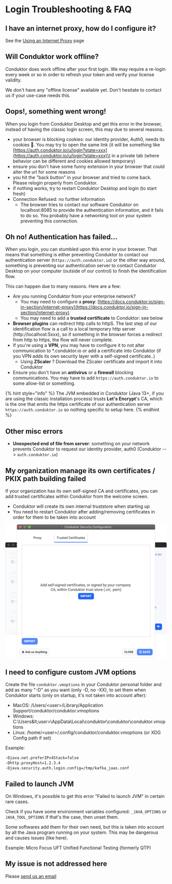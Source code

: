 # Login Troubleshooting & FAQ

## I have an internet proxy, how do I configure it?

See the [Using an Internet Proxy](internet-proxy.md) page

## Will Conduktor work offline?

Conduktor does work offline after your first login. We may require a re-login every week or so in order to refresh your token and verify your license validity. 

We don't have any "offline license" available yet. Don't hesitate to contact us if your use-case needs this.

## Oops!, something went wrong!

When you login from Conduktor Desktop and get this error in the browser, instead of having the classic login screen, this may due to several reasons.

* your browser is blocking cookies: our identity provider, Auth0, needs its cookies 🍪. You may try to open the same link \(it will be something like [https://auth.conduktor.io/u/login?state=xxx](https://auth.conduktor.io/u/login?state=xxx)\) in a private tab \(where behavior can be different and cookies allowed temporary\)
* ensure you don't have some funny extension in your browser that could alter the url for some reasons
* you hit the "back button" in your browser and tried to come back. Please relogin properly from Conduktor.
* if nothing works, try to restart Conduktor Desktop and login \(to start fresh\)
* Connection Refused: no further information
  * The browser tries to contact our software Conduktor on localhost:8085 to provide the authentication information, and it fails to do so. You probably have a networking tool on your system preventing this connection.

## Oh no! Authentication has failed...

When you login, you can stumbled upon this error in your browser. That means that something is either preventing Conduktor to contact our authentication server \(`https://auth.conduktor.io`\) or the other way around, something is preventing our authentication server to contact Conduktor Desktop on your computer \(outside of our control\) to finish the identification flow.

This can happen due to many reasons. Here are a few:

* Are you running Conduktor from your enterprise network?
  * You may need to configure a **proxy**: [https://docs.conduktor.io/sign-in-section/internet-proxy](https://docs.conduktor.io/sign-in-section/internet-proxy)
  * You may need to add a **trusted certificate** to Conduktor: see below
* **Browser plugins** can redirect http calls to httpS. The last step of our identification flow is a call to a local temporary http server \(http://localhost:5xxx\), so if something in the browser forces a redirect from http to https, the flow will never complete.
* If you're using a **VPN**, you may have to configure it to not alter communication to \*.conduktor.io or add a certificate into Conduktor \(if you VPN adds its own security layer with a self-signed certificate..\)
  * Using **ZScaler** ? Download the ZScaler certificate and import it into Conduktor
* Ensure you don't have an **antivirus** or a **firewall** blocking communications. You may have to add `https://auth.conduktor.io` to some allow-list or something.

{% hint style="info" %}
The JVM embedded in Conduktor \(Java 13+, if you are using the classic installation process\) trusts **Let's Encrypt**'s CA, which is the one that emits the https certificate of our authentication server `https://auth.conduktor.io` so nothing specific to setup here.
{% endhint %}

## Other misc errors

* **Unexpected end of file from server**: something on your network prevents Conduktor to request our identity provider, auth0 \(Conduktor --&gt; `auth.conduktor.io`\)

## My organization manage its own certificates / PKIX path building failed

If your organization has its own self-signed CA and certificates, you can add trusted certificates within Conduktor from the welcome screen.

* Conduktor will create its own internal truststore when starting up
* You need to restart Conduktor after adding/removing certificates in order for them to be taken into account

![](../../.gitbook/assets/screenshot-2020-05-12-at-20.26.00.png)

## I need to configure custom JVM options

Create the file `conduktor.vmoptions` in your Conduktor personal folder and add as many "-D" as you want \(only -D, no -XX\), to set them when Conduktor starts \(only on startup, it's not taken into account after\):

* MacOS: /Users/&lt;user&gt;/Library/Application Support/conduktor/conduktor.vmoptions
* Windows: C:\Users\&lt;user&gt;\AppData\Local\conduktor\conduktor\conduktor.vmoptions
* Linux: /home/&lt;user&gt;/.config/conduktor/conduktor.vmoptions \(or XDG Config path if set\)

Example:

```text
-Djava.net.preferIPv4Stack=false
-Dhttp.proxyHost=1.2.3.4
-Djava.security.auth.login.config=/tmp/kafka_jaas.conf
```

## Failed to launch JVM

On Windows, it's possible to get this error "Failed to launch JVM" in certain rare cases.

Check if you have some environment variables configured: `_JAVA_OPTIONS` or `JAVA_TOOL_OPTIONS` if that's the case, then unset them.

Some softwares add them for their own need, but this is taken into account by all the Java program running on your system. This may be dangerous and causes issues \(like here\).

Example: Micro Focus UFT Unified Functional Testing \(formerly QTP\)

## My issue is not addressed here

Please [send us an email](mailto:support@conduktor.io?subject=Login%20Troubleshooting?body=Please%20include%20as%20much%20information%20as%20possible,%20as%20well%20as%20screenshots,%20or%20even%20better,%20videos)

